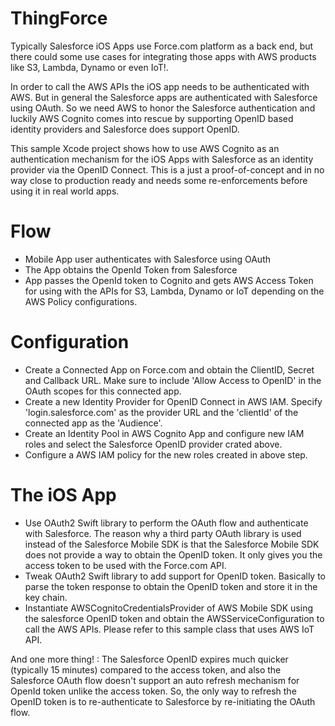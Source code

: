 # ThingForce

Typically Salesforce iOS Apps use Force.com platform as a back end, but there could some use cases for integrating those apps with AWS products like S3, Lambda, Dynamo or even IoT!.

In order to call the AWS APIs the iOS app needs to be authenticated with AWS. But in general the Salesforce apps are authenticated with Salesforce using OAuth. So we need AWS to honor the Salesforce authentication and luckily AWS Cognito comes into rescue by supporting OpenID based identity providers and Salesforce does support OpenID. 

This sample Xcode project shows how to use AWS Cognito as an authentication mechanism for the iOS Apps with Salesforce as an identity provider via the OpenID Connect. This is a just a proof-of-concept and in no way close to production ready and needs some re-enforcements before using it in real world apps.

# Flow
- Mobile App user authenticates with Salesforce using OAuth
- The App obtains the OpenId Token from Salesforce
- App passes the OpenId token to Cognito and gets AWS Access Token for using with the APIs for S3, Lambda, Dynamo or IoT depending on the AWS Policy configurations.

# Configuration
- Create a Connected App on Force.com and obtain the ClientID, Secret and Callback URL. Make sure to include 'Allow Access to OpenID' in the OAuth scopes for this connected app.
- Create a new Identity Provider for OpenID Connect in AWS IAM. Specify 'login.salesforce.com' as the provider URL and the 'clientId' of the connected app as the 'Audience'.
- Create an Identity Pool in AWS Cognito App and configure new IAM roles and select the Salesforce OpenID provider crated above.
- Configure a AWS IAM policy for the new roles created in above step. 

# The iOS App
- Use OAuth2 Swift library to perform the OAuth flow and authenticate with Salesforce.  The reason why a third party OAuth library is used instead of the Salesforce Mobile SDK is that the Salesforce Mobile SDK does not provide a way to obtain the OpenID token. It only gives you the access token to be used with the Force.com API.
- Tweak OAuth2 Swift library to add support for OpenID token. Basically to parse the token response to obtain the OpenID token and store it in the key chain. 
- Instantiate  AWSCognitoCredentialsProvider of AWS Mobile SDK using the salesforce OpenID token and obtain the AWSServiceConfiguration to call the AWS APIs.  Please refer to this sample class that uses AWS IoT API.

And one more thing! : The Salesforce OpenID expires much quicker (typically 15 minutes) compared to the access token,  and also the Salesforce OAuth flow doesn't support an auto refresh mechanism for OpenId token unlike the access token. So, the only way to refresh the OpenID token is to re-authenticate to Salesforce by re-initiating the OAuth flow.

